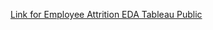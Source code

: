 [Link for Employee Attrition EDA Tableau Public](https://public.tableau.com/app/profile/taewoo.kim/viz/EmployeeAttritionEDA/EmployeeAttritionExploratoryDataAnalysis) 
